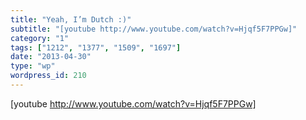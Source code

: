 ```yaml
---
title: "Yeah, I’m Dutch :)"
subtitle: "[youtube http://www.youtube.com/watch?v=Hjqf5F7PPGw]"
category: "1"
tags: ["1212", "1377", "1509", "1697"]
date: "2013-04-30"
type: "wp"
wordpress_id: 210
---
```

[youtube http://www.youtube.com/watch?v=Hjqf5F7PPGw]